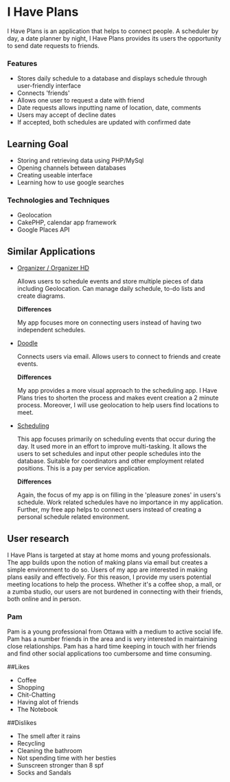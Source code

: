 # I Have Plans

I Have Plans is an application that helps to connect people. A scheduler by day, a date planner by night, I Have Plans provides its users the opportunity to send date requests to friends.

### Features

- Stores daily schedule to a database and displays schedule through user-friendly interface
- Connects 'friends'
- Allows one user to request a date with friend
- Date requests allows inputting name of location, date, comments
- Users may accept of decline dates
- If accepted, both schedules are updated with confirmed date

## Learning Goal

- Storing and retrieving data using PHP/MySql
- Opening channels between databases
- Creating useable interface
- Learning how to use google searches

### Technologies and Techniques

- Geolocation
- CakePHP, calendar app framework
- Google Places API

## Similar Applications

- [Organizer / Organizer HD](http://www.aesthology.com/organizer/)

	Allows users to schedule events and store multiple pieces of data including Geolocation. Can manage daily schedule, to-do lists and create diagrams.
	
	**Differences**
	
	My app focuses more on connecting users instead of having two independent schedules. 

- [Doodle](http://www.doodle.com/)

	Connects users via email. Allows users to connect to friends and create events.
	
	**Differences**
	
	My app provides a more visual approach to the scheduling app. I Have Plans tries to shorten the process and makes event creation a 2 minute process. Moreover, I will use geolocation to help users find locations to meet.

- [Scheduling](http://schedulingapp.com/)

	This app focuses primarily on scheduling events that occur during the day. It used more in an effort to improve multi-tasking. It allows the users to set schedules and input other people schedules into the database. Suitable for coordinators and other employment related positions. This is a pay per service application.
	
	**Differences**
	
	Again, the focus of my app is on filling in the 'pleasure zones' in users's schedule. Work related schedules have no importance in my application. Further, my free app helps to connect users instead of creating a personal schedule related environment.

## User research

I Have Plans is targeted at stay at home moms and young professionals. The app builds upon the notion of making plans via email but creates a simple environment to do so. Users of my app are interested in making plans easily and effectively. For this reason, I provide my users potential meeting locations to help the process. Whether it's a coffee shop, a mall, or a zumba studio, our users are not burdened in connecting with their friends, both online and in person.

### Pam

Pam is a young professional from Ottawa with a medium to active social life. Pam has a number friends in the area and is very interested in maintaining close relationships. Pam has a hard time keeping in touch with her friends and find other social applications too cumbersome and time consuming. 

##Likes

- Coffee
- Shopping
- Chit-Chatting
- Having alot of friends
- The Notebook

##Dislikes

- The smell after it rains
- Recycling 
- Cleaning the bathroom
- Not spending time with her besties
- Sunscreen stronger than 8 spf
- Socks and Sandals